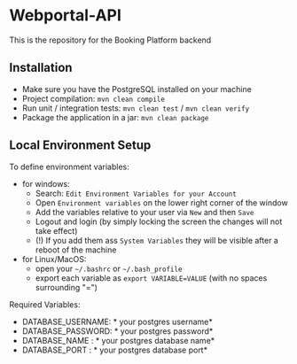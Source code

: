 Webportal-API
========
This is the repository for the Booking Platform backend

Installation
-----------
* Make sure you have the PostgreSQL installed on your machine
* Project compilation: `mvn clean compile`
* Run unit / integration tests: `mvn clean test` / `mvn clean verify`
* Package the application in a jar: `mvn clean package`

Local Environment Setup
----------
To define environment variables: 
* for windows:
    * Search: `Edit Environment Variables for your Account`
    * Open `Environment variables` on the lower right corner of the  window
    * Add the variables relative to your user via `New` and then `Save`
    * Logout and login (by simply locking the screen the changes will not take effect)
    * (!) If you add them ass `System Variables` they will be visible after a reboot of the machine
* for Linux/MacOS:
    * open your `~/.bashrc` or `~/.bash_profile`
    * export each variable as `export VARIABLE=VALUE` (with no spaces surrounding "=")

Required Variables: 
* DATABASE_USERNAME: \* your postgres username\*
* DATABASE_PASSWORD: \* your postgres password\*
* DATABASE_NAME    : \* your postgres database name\*
* DATABASE_PORT    : \* your postgres database port\*
